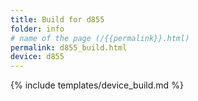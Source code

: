 ```yaml
---
title: Build for d855
folder: info
# name of the page (/{{permalink}}.html)
permalink: d855_build.html
device: d855
---
```

{% include templates/device_build.md %}
